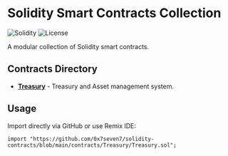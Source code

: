# Solidity Smart Contracts Collection

![Solidity](https://img.shields.io/badge/Solidity-^0.8.26-lightgrey?logo=solidity)
![License](https://img.shields.io/badge/License-MIT-blue)

A modular collection of Solidity smart contracts.

## Contracts Directory

- **[Treasury](/contracts/Treasury/README.md)** - Treasury and Asset management system.


## Usage

Import directly via GitHub or use Remix IDE:

```solidity
import "https://github.com/0x7seven7/solidity-contracts/blob/main/contracts/Treasury/Treasury.sol";
```
